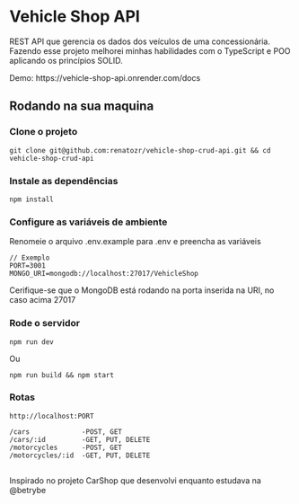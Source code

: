 # Vehicle Shop API
<p>REST API que gerencia os dados dos veículos de uma concessionária. <br>
Fazendo esse projeto melhorei minhas habilidades com o TypeScript e POO aplicando os princípios SOLID.</p>
Demo: https://vehicle-shop-api.onrender.com/docs

## Rodando na sua maquina
### Clone o projeto
```
git clone git@github.com:renatozr/vehicle-shop-crud-api.git && cd vehicle-shop-crud-api
```
### Instale as dependências
```
npm install
```
### Configure as variáveis de ambiente
Renomeie o arquivo .env.example para .env e preencha as variáveis
```
// Exemplo
PORT=3001
MONGO_URI=mongodb://localhost:27017/VehicleShop
```
Cerifique-se que o MongoDB está rodando na porta inserida na URI, no caso acima 27017
### Rode o servidor
```
npm run dev
```
Ou
```
npm run build && npm start
```
### Rotas
```
http://localhost:PORT

/cars             -POST, GET
/cars/:id         -GET, PUT, DELETE
/motorcycles      -POST, GET
/motorcycles/:id  -GET, PUT, DELETE
```
##
Inspirado no projeto CarShop que desenvolvi enquanto estudava na @betrybe
